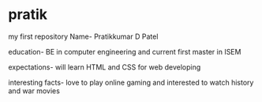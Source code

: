 # pratik
my first repository 
 Name- Pratikkumar D Patel

education- BE in computer engineering and current first master in ISEM

expectations- will learn HTML and CSS for web developing

interesting facts- love to play online gaming and interested to watch history and war movies
